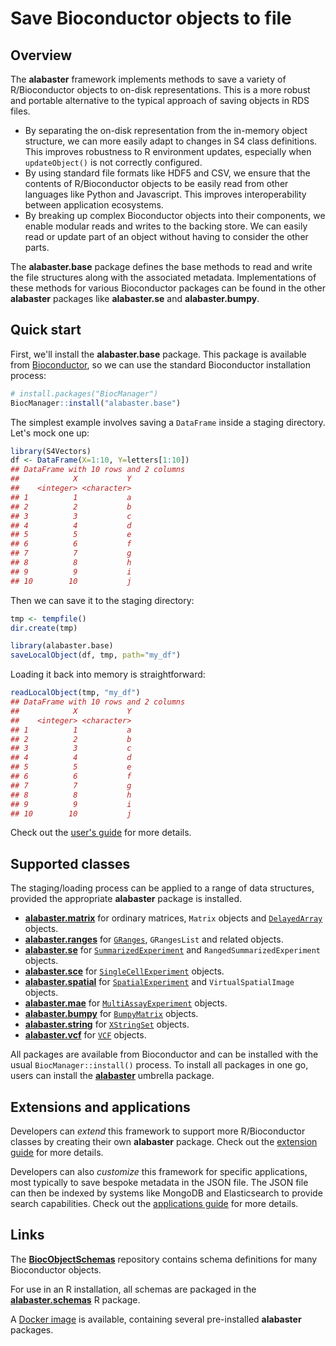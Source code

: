 # Save Bioconductor objects to file

## Overview

The **alabaster** framework implements methods to save a variety of R/Bioconductor objects to on-disk representations.
This is a more robust and portable alternative to the typical approach of saving objects in RDS files.

- By separating the on-disk representation from the in-memory object structure, we can more easily adapt to changes in S4 class definitions.
  This improves robustness to R environment updates, especially when `updateObject()` is not correctly configured.
- By using standard file formats like HDF5 and CSV, we ensure that the contents of R/Bioconductor objects to be easily read from other languages like Python and Javascript.
  This improves interoperability between application ecosystems.
- By breaking up complex Bioconductor objects into their components, we enable modular reads and writes to the backing store.
  We can easily read or update part of an object without having to consider the other parts.

The **alabaster.base** package defines the base methods to read and write the file structures along with the associated metadata.
Implementations of these methods for various Bioconductor packages can be found in the other **alabaster** packages like **alabaster.se** and **alabaster.bumpy**.

## Quick start

First, we'll install the **alabaster.base** package.
This package is available from [Bioconductor](https://bioconductor.org/packages/alabaster.base),
so we can use the standard Bioconductor installation process:

```r
# install.packages("BiocManager")
BiocManager::install("alabaster.base")
```

The simplest example involves saving a `DataFrame` inside a staging directory.
Let's mock one up:

```r
library(S4Vectors)
df <- DataFrame(X=1:10, Y=letters[1:10])
## DataFrame with 10 rows and 2 columns
##            X           Y
##    <integer> <character>
## 1          1           a
## 2          2           b
## 3          3           c
## 4          4           d
## 5          5           e
## 6          6           f
## 7          7           g
## 8          8           h
## 9          9           i
## 10        10           j
```

Then we can save it to the staging directory:

```r
tmp <- tempfile()
dir.create(tmp)

library(alabaster.base)
saveLocalObject(df, tmp, path="my_df")
```
  
Loading it back into memory is straightforward:

```r
readLocalObject(tmp, "my_df")
## DataFrame with 10 rows and 2 columns
##            X           Y
##    <integer> <character>
## 1          1           a
## 2          2           b
## 3          3           c
## 4          4           d
## 5          5           e
## 6          6           f
## 7          7           g
## 8          8           h
## 9          9           i
## 10        10           j
```

Check out the [user's guide](https://artifactdb.github.io/alabaster.base/articles/userguide.html) for more details.

## Supported classes

The staging/loading process can be applied to a range of data structures, provided the appropriate **alabaster** package is installed.

- [**alabaster.matrix**](https://github.com/ArtifactDB/alabaster.matrix) for ordinary matrices, `Matrix` objects and [`DelayedArray`](https://bioconductor.org/packages/DelayedArray) objects.
- [**alabaster.ranges**](https://github.com/ArtifactDB/alabaster.ranges) for [`GRanges`](https://bioconductor.org/packages/GenomicRanges), `GRangesList` and related objects.
- [**alabaster.se**](https://github.com/ArtifactDB/alabaster.se) for [`SummarizedExperiment`](https://bioconductor.org/packages/SummarizedExperiment) and `RangedSummarizedExperiment` objects.
- [**alabaster.sce**](https://github.com/ArtifactDB/alabaster.sce) for [`SingleCellExperiment`](https://bioconductor.org/packages/SingleCellExperiment) objects.
- [**alabaster.spatial**](https://github.com/ArtifactDB/alabaster.spatial) for [`SpatialExperiment`](https://bioconductor.org/packages/SpatialExperiment) and `VirtualSpatialImage` objects.
- [**alabaster.mae**](https://github.com/ArtifactDB/alabaster.mae) for [`MultiAssayExperiment`](https://bioconductor.org/packages/MultiAssayExperiment) objects.
- [**alabaster.bumpy**](https://github.com/ArtifactDB/alabaster.bumpy) for [`BumpyMatrix`](https://bioconductor.org/packages/BumpyMatrix) objects.
- [**alabaster.string**](https://github.com/ArtifactDB/alabaster.string) for [`XStringSet`](https://bioconductor.org/packages/Biostrings) objects.
- [**alabaster.vcf**](https://github.com/ArtifactDB/alabaster.vcf) for [`VCF`](https://bioconductor.org/packages/Biostrings) objects.

All packages are available from Bioconductor and can be installed with the usual `BiocManager::install()` process.
To install all packages in one go, users can install the [**alabaster**](https://bioconductor.org/packages/alabaster) umbrella package.

## Extensions and applications

Developers can _extend_ this framework to support more R/Bioconductor classes by creating their own **alabaster** package.
Check out the [extension guide](https://artifactdb.github.io/alabaster.base/articles/extensions.html) for more details.

Developers can also _customize_ this framework for specific applications, most typically to save bespoke metadata in the JSON file.
The JSON file can then be indexed by systems like MongoDB and Elasticsearch to provide search capabilities.
Check out the [applications guide](https://artifactdb.github.io/alabaster.base/articles/applications.html) for more details.

## Links

The [**BiocObjectSchemas**](https://github.com/ArtifactDB/BiocObjectSchemas) repository contains schema definitions for many Bioconductor objects.

For use in an R installation, all schemas are packaged in the [**alabaster.schemas**](https://github.com/ArtifactDB/alabaster.schemas) R package.

A [Docker image](https://github.com/ArtifactDB/alabaster-docker/pkgs/container/alabaster-docker%2Fbuilder) is available, containing several pre-installed **alabaster** packages.
